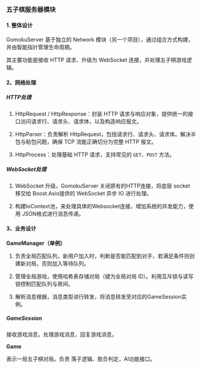 ### 五子棋服务器模块

#### 1. 整体设计

GomokuServer 基于独立的 Network 模块（另一个项目），通过组合方式构建，并由智能指针管理生命周期。

其主要功能是接收 HTTP 请求、升级为 WebSocket 连接，并处理五子棋游戏逻辑。

#### 2、网络处理

##### HTTP处理

1. HttpRequest / HttpResponse：封装 HTTP 请求与响应对象，提供统一的接口访问请求行、请求头、请求体，以及构造响应报文。

2. HttpParser：负责解析 HttpRequest，包括请求行、请求头、请求体。解决半包与粘包问题，确保 TCP 流能正确切分为完整 HTTP 报文。

3. HttpProcess：处理基础 HTTP 请求，支持常见的 `GET`、`POST` 方法。

##### WebSocket处理

1. WebSocket 升级，GomokuServer 关闭原有的HTTP连接，将底层 socket 移交给 Boost.Asio提供的 WebSocket 异步 IO 进行处理。

2. 构建IoContext池，来处理具体的Websocket连接，增加系统的并发能力，使用 JSON格式进行消息传递。

#### 3、业务设计

**GameManager（单例）**

1. 负责全局匹配队列，新用户加入时，判断是否能匹配到对手，若满足条件则创建新对局，否则加入等待队列。

2. 管理全局游戏，使用哈希表存储对局（键为全局对局 ID）。利用互斥锁与读写锁控制匹配队列与房间。

3. 解析消息根据，消息类型进行转发，将消息转发至对应的GameSession实例。

##### GameSession

接收游戏消息，处理游戏消息，回复游戏消息。

**Game**

表示一局五子棋对局。负责 落子逻辑、胜负判定，AI功能接口。

































